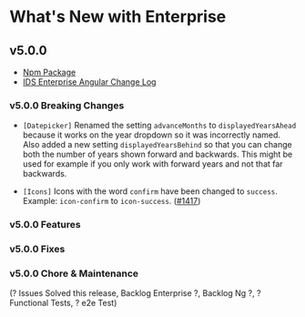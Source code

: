 # What's New with Enterprise

## v5.0.0

- [Npm Package](https://www.npmjs.com/package/ids-enterprise)
- [IDS Enterprise Angular Change Log](https://github.com/infor-design/enterprise-ng/blob/master/docs/CHANGELOG.md)

### v5.0.0 Breaking Changes

- `[Datepicker]` Renamed the setting `advanceMonths` to `displayedYearsAhead` because it  works on the year dropdown so it was incorrectly named. Also added a new setting `displayedYearsBehind` so that you can change both the number of years shown forward and backwards. This might be used for example if you only work with forward years and not that far backwards.

- `[Icons]` Icons with the word `confirm` have been changed to `success`. Example: `icon-confirm` to `icon-success`. ([#1417](https://github.com/infor-design/enterprise/issues/1417))

### v5.0.0 Features

### v5.0.0 Fixes

### v5.0.0 Chore & Maintenance

(? Issues Solved this release, Backlog Enterprise ?, Backlog Ng ?, ? Functional Tests, ? e2e Test)
